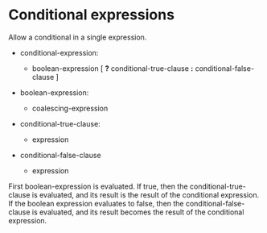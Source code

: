 

Conditional expressions
=======================

Allow a conditional in a single expression.

-   conditional-expression:

    -   boolean-expression [ **?** conditional-true-clause **:** conditional-false-clause ]

-   boolean-expression:

    -   coalescing-expression


-   conditional-true-clause:

    -   expression


-   conditional-false-clause

    -   expression

First boolean-expression is evaluated. If true, then the conditional-true-clause is evaluated, and its result is the result of the conditional expression. If the boolean expression evaluates to false, then the conditional-false-clause is evaluated, and its result becomes the result of the conditional expression.

